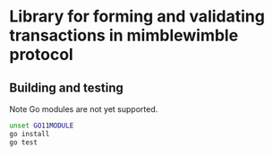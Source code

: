 #  Library for forming and validating transactions in mimblewimble protocol

## Building and testing

Note Go modules are not yet supported.

```bash
unset GO11MODULE
go install
go test
```